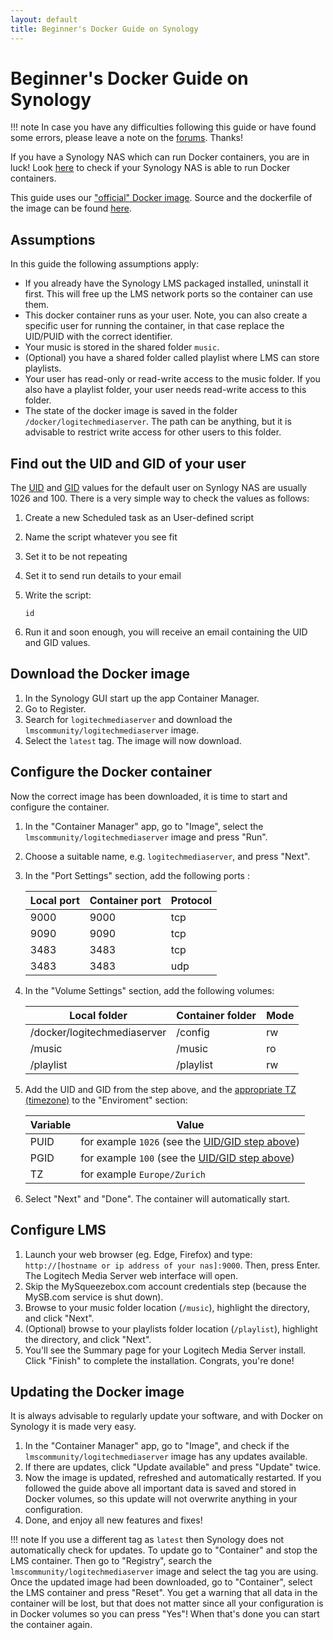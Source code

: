```yaml
---
layout: default
title: Beginner's Docker Guide on Synology
---
```


# Beginner's Docker Guide on Synology

!!! note
    In case you have any difficulties following this guide or have found some errors, please leave a note on the [forums](https://forums.slimdevices.com/forum/developer-forums/developers/1668265-documentation-update-call-for-volunteers). Thanks!

If you have a Synology NAS which can run Docker containers, you are in luck! Look [here](https://www.synology.com/en-global/dsm/packages/ContainerManager) to check if your Synology NAS is able to run Docker containers.

This guide uses our ["official" Docker image](https://hub.docker.com/r/lmscommunity/logitechmediaserver/). Source and the dockerfile of the image can be found [here](https://github.com/Logitech/slimserver-platforms/tree/HEAD/Docker).

## Assumptions

In this guide the following assumptions apply:

- If you already have the Synology LMS packaged installed, uninstall it first. This will free up the LMS network ports so the container can use them.
- This docker container runs as your user. Note, you can also create a specific user for running the container, in that case replace the UID/PUID with the correct identifier. 
- Your music is stored in the shared folder `music`.
- (Optional) you have a shared folder called playlist where LMS can store playlists.
- Your user has read-only or read-write access to the music folder. If you also have a playlist folder, your user needs read-write access to this folder.
- The state of the docker image is saved in the folder `/docker/logitechmediaserver`. The path can be anything, but it is advisable to restrict write access for other users to this folder. 

## Find out the UID and GID of your user

The [UID](https://en.wikipedia.org/wiki/User_identifier) and [GID](https://en.wikipedia.org/wiki/Group_identifier) values for the default user on Synlogy NAS are usually 1026 and 100. There is a very simple way to check the values as follows\:

1. Create a new Scheduled task as an User-defined script
2. Name the script whatever you see fit
3. Set it to be not repeating
4. Set it to send run details to your email
5. Write the script\:

    ```
    id
    ```

6. Run it and soon enough, you will receive an email containing the UID and GID values.

## Download the Docker image

1. In the Synology GUI start up the app Container Manager.
2. Go to Register.
3. Search for `logitechmediaserver` and download the `lmscommunity/logitechmediaserver` image.
4. Select the `latest` tag. The image will now download.

## Configure the Docker container

Now the correct image has been downloaded, it is time to start and configure the container.

1. In the "Container Manager" app, go to "Image", select the `lmscommunity/logitechmediaserver` image and press "Run".
2. Choose a suitable name, e.g. `logitechmediaserver`, and press "Next".
3. In the "Port Settings" section, add the following ports :

    | Local port | Container port | Protocol |
    | --- | --- | --- |
    | 9000 | 9000 | tcp |
    | 9090 | 9090 | tcp |
    | 3483 | 3483 | tcp |
    | 3483 | 3483 | udp |

4. In the "Volume Settings" section, add the following volumes:

    | Local folder | Container folder | Mode |
    | --- | --- | --- |
    | /docker/logitechmediaserver | /config | rw |
    | /music | /music | ro |
    | /playlist | /playlist | rw |

5. Add the UID and GID from the step above, and the [appropriate TZ (timezone)](https://en.wikipedia.org/wiki/List_of_tz_database_time_zones) to the "Enviroment" section:

    | Variable | Value |
    | --- | --- |
    | PUID | for example `1026` (see the [UID/GID step above](#find-out-the-uid-and-gid-of-your-user)) |
    | PGID | for example `100` (see the [UID/GID step above](#find-out-the-uid-and-gid-of-your-user)) |
    | TZ | for example `Europe/Zurich` |

6. Select "Next" and "Done". The container will automatically start.

## Configure LMS

1. Launch your web browser (eg. Edge, Firefox) and type: `http://[hostname or ip address of your nas]:9000`. Then, press Enter. The Logitech Media Server web interface will open.
2. Skip the MySqueezebox.com account credentials step (because the MySB.com service is shut down).
3. Browse to your music folder location (`/music`), highlight the directory, and click "Next".
4. (Optional) browse to your playlists folder location (`/playlist`), highlight the directory, and click "Next".
5. You'll see the Summary page for your Logitech Media Server install. Click "Finish" to complete the installation. Congrats, you're done!

## Updating the Docker image

It is always advisable to regularly update your software, and with Docker on Synology it is made very easy.

1. In the "Container Manager" app, go to "Image", and check if the `lmscommunity/logitechmediaserver` image has any updates available.
2. If there are updates, click "Update available" and press "Update" twice.
3. Now the image is updated, refreshed and automatically restarted. If you followed the guide above all important data is saved and stored in Docker volumes, so this update will not overwrite anything in your configuration.
4. Done, and enjoy all new features and fixes!

!!! note
    If you use a different tag as `latest` then Synology does not automatically check for updates. To update go to "Container" and stop the LMS container. Then go to "Registry", search the `lmscommunity/logitechmediaserver` image and select the tag you are using. Once the updated image had been downloaded, go to "Container", select the LMS container and press "Reset". You get a warning that all data in the container will be lost, but that does not matter since all your configuration is in Docker volumes so you can press "Yes"! When that's done you can start the container again.

